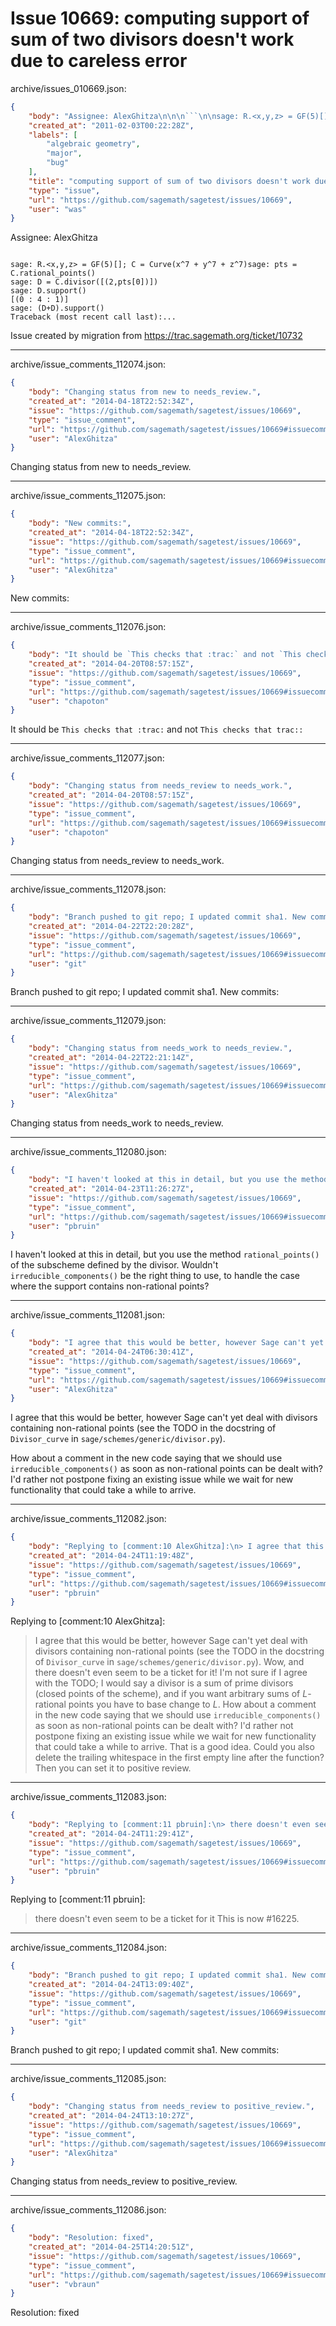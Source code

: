 # Issue 10669: computing support of sum of two divisors doesn't work due to careless error

archive/issues_010669.json:
```json
{
    "body": "Assignee: AlexGhitza\n\n\n```\n\nsage: R.<x,y,z> = GF(5)[]; C = Curve(x^7 + y^7 + z^7)sage: pts = C.rational_points()\nsage: D = C.divisor([(2,pts[0])])\nsage: D.support()\n[(0 : 4 : 1)]\nsage: (D+D).support()\nTraceback (most recent call last):...\n```\n\n\nIssue created by migration from https://trac.sagemath.org/ticket/10732\n\n",
    "created_at": "2011-02-03T00:22:28Z",
    "labels": [
        "algebraic geometry",
        "major",
        "bug"
    ],
    "title": "computing support of sum of two divisors doesn't work due to careless error",
    "type": "issue",
    "url": "https://github.com/sagemath/sagetest/issues/10669",
    "user": "was"
}
```
Assignee: AlexGhitza


```

sage: R.<x,y,z> = GF(5)[]; C = Curve(x^7 + y^7 + z^7)sage: pts = C.rational_points()
sage: D = C.divisor([(2,pts[0])])
sage: D.support()
[(0 : 4 : 1)]
sage: (D+D).support()
Traceback (most recent call last):...
```


Issue created by migration from https://trac.sagemath.org/ticket/10732





---

archive/issue_comments_112074.json:
```json
{
    "body": "Changing status from new to needs_review.",
    "created_at": "2014-04-18T22:52:34Z",
    "issue": "https://github.com/sagemath/sagetest/issues/10669",
    "type": "issue_comment",
    "url": "https://github.com/sagemath/sagetest/issues/10669#issuecomment-112074",
    "user": "AlexGhitza"
}
```

Changing status from new to needs_review.



---

archive/issue_comments_112075.json:
```json
{
    "body": "New commits:",
    "created_at": "2014-04-18T22:52:34Z",
    "issue": "https://github.com/sagemath/sagetest/issues/10669",
    "type": "issue_comment",
    "url": "https://github.com/sagemath/sagetest/issues/10669#issuecomment-112075",
    "user": "AlexGhitza"
}
```

New commits:



---

archive/issue_comments_112076.json:
```json
{
    "body": "It should be `This checks that :trac:` and not `This checks that trac::`",
    "created_at": "2014-04-20T08:57:15Z",
    "issue": "https://github.com/sagemath/sagetest/issues/10669",
    "type": "issue_comment",
    "url": "https://github.com/sagemath/sagetest/issues/10669#issuecomment-112076",
    "user": "chapoton"
}
```

It should be `This checks that :trac:` and not `This checks that trac::`



---

archive/issue_comments_112077.json:
```json
{
    "body": "Changing status from needs_review to needs_work.",
    "created_at": "2014-04-20T08:57:15Z",
    "issue": "https://github.com/sagemath/sagetest/issues/10669",
    "type": "issue_comment",
    "url": "https://github.com/sagemath/sagetest/issues/10669#issuecomment-112077",
    "user": "chapoton"
}
```

Changing status from needs_review to needs_work.



---

archive/issue_comments_112078.json:
```json
{
    "body": "Branch pushed to git repo; I updated commit sha1. New commits:",
    "created_at": "2014-04-22T22:20:28Z",
    "issue": "https://github.com/sagemath/sagetest/issues/10669",
    "type": "issue_comment",
    "url": "https://github.com/sagemath/sagetest/issues/10669#issuecomment-112078",
    "user": "git"
}
```

Branch pushed to git repo; I updated commit sha1. New commits:



---

archive/issue_comments_112079.json:
```json
{
    "body": "Changing status from needs_work to needs_review.",
    "created_at": "2014-04-22T22:21:14Z",
    "issue": "https://github.com/sagemath/sagetest/issues/10669",
    "type": "issue_comment",
    "url": "https://github.com/sagemath/sagetest/issues/10669#issuecomment-112079",
    "user": "AlexGhitza"
}
```

Changing status from needs_work to needs_review.



---

archive/issue_comments_112080.json:
```json
{
    "body": "I haven't looked at this in detail, but you use the method `rational_points()` of the subscheme defined by the divisor.  Wouldn't `irreducible_components()` be the right thing to use, to handle the case where the support contains non-rational points?",
    "created_at": "2014-04-23T11:26:27Z",
    "issue": "https://github.com/sagemath/sagetest/issues/10669",
    "type": "issue_comment",
    "url": "https://github.com/sagemath/sagetest/issues/10669#issuecomment-112080",
    "user": "pbruin"
}
```

I haven't looked at this in detail, but you use the method `rational_points()` of the subscheme defined by the divisor.  Wouldn't `irreducible_components()` be the right thing to use, to handle the case where the support contains non-rational points?



---

archive/issue_comments_112081.json:
```json
{
    "body": "I agree that this would be better, however Sage can't yet deal with divisors containing non-rational points (see the TODO in the docstring of `Divisor_curve` in `sage/schemes/generic/divisor.py`).\n\nHow about a comment in the new code saying that we should use `irreducible_components()` as soon as non-rational points can be dealt with?  I'd rather not postpone fixing an existing issue while we wait for new functionality that could take a while to arrive.",
    "created_at": "2014-04-24T06:30:41Z",
    "issue": "https://github.com/sagemath/sagetest/issues/10669",
    "type": "issue_comment",
    "url": "https://github.com/sagemath/sagetest/issues/10669#issuecomment-112081",
    "user": "AlexGhitza"
}
```

I agree that this would be better, however Sage can't yet deal with divisors containing non-rational points (see the TODO in the docstring of `Divisor_curve` in `sage/schemes/generic/divisor.py`).

How about a comment in the new code saying that we should use `irreducible_components()` as soon as non-rational points can be dealt with?  I'd rather not postpone fixing an existing issue while we wait for new functionality that could take a while to arrive.



---

archive/issue_comments_112082.json:
```json
{
    "body": "Replying to [comment:10 AlexGhitza]:\n> I agree that this would be better, however Sage can't yet deal with divisors containing non-rational points (see the TODO in the docstring of `Divisor_curve` in `sage/schemes/generic/divisor.py`).\nWow, and there doesn't even seem to be a ticket for it!  I'm not sure if I agree with the TODO; I would say a divisor is a sum of prime divisors (closed points of the scheme), and if you want arbitrary sums of *L*-rational points you have to base change to *L*.\n> How about a comment in the new code saying that we should use `irreducible_components()` as soon as non-rational points can be dealt with?  I'd rather not postpone fixing an existing issue while we wait for new functionality that could take a while to arrive.\nThat is a good idea.  Could you also delete the trailing whitespace in the first empty line after the function?  Then you can set it to positive review.",
    "created_at": "2014-04-24T11:19:48Z",
    "issue": "https://github.com/sagemath/sagetest/issues/10669",
    "type": "issue_comment",
    "url": "https://github.com/sagemath/sagetest/issues/10669#issuecomment-112082",
    "user": "pbruin"
}
```

Replying to [comment:10 AlexGhitza]:
> I agree that this would be better, however Sage can't yet deal with divisors containing non-rational points (see the TODO in the docstring of `Divisor_curve` in `sage/schemes/generic/divisor.py`).
Wow, and there doesn't even seem to be a ticket for it!  I'm not sure if I agree with the TODO; I would say a divisor is a sum of prime divisors (closed points of the scheme), and if you want arbitrary sums of *L*-rational points you have to base change to *L*.
> How about a comment in the new code saying that we should use `irreducible_components()` as soon as non-rational points can be dealt with?  I'd rather not postpone fixing an existing issue while we wait for new functionality that could take a while to arrive.
That is a good idea.  Could you also delete the trailing whitespace in the first empty line after the function?  Then you can set it to positive review.



---

archive/issue_comments_112083.json:
```json
{
    "body": "Replying to [comment:11 pbruin]:\n> there doesn't even seem to be a ticket for it\nThis is now #16225.",
    "created_at": "2014-04-24T11:29:41Z",
    "issue": "https://github.com/sagemath/sagetest/issues/10669",
    "type": "issue_comment",
    "url": "https://github.com/sagemath/sagetest/issues/10669#issuecomment-112083",
    "user": "pbruin"
}
```

Replying to [comment:11 pbruin]:
> there doesn't even seem to be a ticket for it
This is now #16225.



---

archive/issue_comments_112084.json:
```json
{
    "body": "Branch pushed to git repo; I updated commit sha1. New commits:",
    "created_at": "2014-04-24T13:09:40Z",
    "issue": "https://github.com/sagemath/sagetest/issues/10669",
    "type": "issue_comment",
    "url": "https://github.com/sagemath/sagetest/issues/10669#issuecomment-112084",
    "user": "git"
}
```

Branch pushed to git repo; I updated commit sha1. New commits:



---

archive/issue_comments_112085.json:
```json
{
    "body": "Changing status from needs_review to positive_review.",
    "created_at": "2014-04-24T13:10:27Z",
    "issue": "https://github.com/sagemath/sagetest/issues/10669",
    "type": "issue_comment",
    "url": "https://github.com/sagemath/sagetest/issues/10669#issuecomment-112085",
    "user": "AlexGhitza"
}
```

Changing status from needs_review to positive_review.



---

archive/issue_comments_112086.json:
```json
{
    "body": "Resolution: fixed",
    "created_at": "2014-04-25T14:20:51Z",
    "issue": "https://github.com/sagemath/sagetest/issues/10669",
    "type": "issue_comment",
    "url": "https://github.com/sagemath/sagetest/issues/10669#issuecomment-112086",
    "user": "vbraun"
}
```

Resolution: fixed
